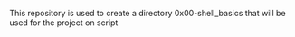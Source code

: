 This repository is used to create a directory 0x00-shell_basics that will be used for the project on script
